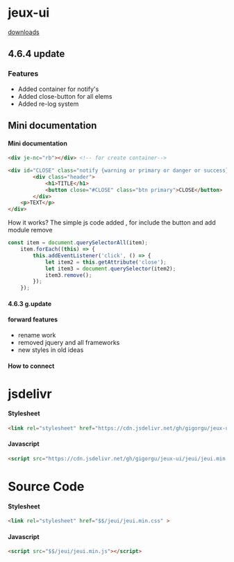 # jeux-ui
[downloads](https://github.com/Gigorgu/jeux-ui/releases/tag/jeux)

## 4.6.4 update 
### Features
* Added container for notify's
* Added close-button for all elems
* Added re-log system

## Mini documentation
#### Mini documentation
```html
<div je-nc="rb"></div> <!-- for create container-->
```
```html
<div id="CLOSE" class="notify {warning or primary or danger or success}">
        <div class="header">
            <h1>TITLE</h1>
            <button close="#CLOSE" class="btn primary">CLOSE</button>
        </div>
    <p>TEXT</p>
</div>
```
How it works? The simple js code added , for include the button and add module remove

```javascript
const item = document.querySelectorAll(item);
    item.forEach((this) => {
        this.addEventListener('click', () => {
            let item2 = this.getAttribute('close');
            let item3 = document.querySelector(item2);
            item3.remove();
        });
    });
```
#### 4.6.3 g.update


#### forward features

* rename work
* removed jquery and all frameworks
* new styles in old ideas

#### How to connect

# jsdelivr
#### Stylesheet
```html
<link rel="stylesheet" href="https://cdn.jsdelivr.net/gh/gigorgu/jeux-ui/jeui/jeui.min.css" >
```
#### Javascript
```html
<script src="https://cdn.jsdelivr.net/gh/gigorgu/jeux-ui/jeui/jeui.min.js"></script>
```

# Source Code
#### Stylesheet
```html
<link rel="stylesheet" href="$$/jeui/jeui.min.css" >
```
#### Javascript
```html
<script src="$$/jeui/jeui.min.js"></script>
```


